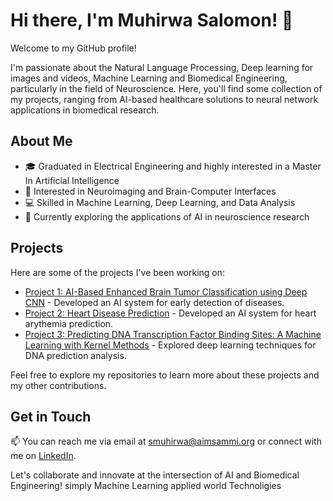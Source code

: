 # Hi there, I'm Muhirwa Salomon! 👋
Welcome to my GitHub profile!

I'm passionate about the Natural Language Processing, Deep learning for images and videos, Machine Learning and Biomedical Engineering, particularly in the field of Neuroscience. Here, you'll find some collection of my projects, ranging from AI-based healthcare solutions to neural network applications in biomedical research.

## About Me

- 🎓 Graduated in Electrical Engineering and highly interested in a  Master In Artificial Intelligence
- 🧠 Interested in Neuroimaging and Brain-Computer Interfaces
- 💻 Skilled in Machine Learning, Deep Learning, and Data Analysis
- 🌱 Currently exploring the applications of AI in neuroscience research

## Projects

Here are some of the projects I've been working on:

- [Project 1: AI-Based Enhanced  Brain Tumor Classification using Deep CNN](https://github.com/Muhirwakyeyune/mind_tumor_repo) - Developed an AI system for early detection of diseases.
- [Project 2: Heart Disease Prediction](https://github.com/Muhirwakyeyune/heart_D_prediction) - Developed an AI system for heart arythemia prediction.
- [Project 3: Predicting DNA Transcription Factor Binding Sites: A Machine Learning with Kernel Methods](https://github.com/Muhirwakyeyune/DNA_B_sites) - Explored deep learning techniques for DNA prediction analysis.

Feel free to explore my repositories to learn more about these projects and my other contributions.

## Get in Touch

📫 You can reach me via email at [smuhirwa@aimsammi.org](mailto:smuhirwa@aimsammi.org) or connect with me on [LinkedIn](https://www.linkedin.com/in/muhirwa-salomon-511a66231/).

Let's collaborate and innovate at the intersection of AI and Biomedical Engineering! simply Machine Learning applied world Technoligies

